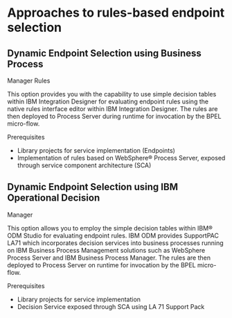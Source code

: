 <!-- image -->

# Approaches to rules-based endpoint selection

## Dynamic Endpoint Selection using Business Process
Manager Rules

This option provides you with the capability
to use simple decision tables within IBM Integration Designer for
evaluating endpoint rules using the native rules interface editor
within IBM Integration Designer. The rules are then deployed to Process
Server during runtime for invocation by the BPEL micro-flow.

Prerequisites

- Library projects for service implementation (Endpoints)
- Implementation of rules based on WebSphere® Process
Server, exposed through service component
architecture (SCA)

## Dynamic Endpoint Selection using IBM Operational Decision
Manager

This option allows you to employ the simple decision tables within IBM® ODM Studio for evaluating endpoint rules.
IBM ODM provides SupportPAC LA71 which
incorporates decision services into business processes running on IBM Business Process Management
solutions such as WebSphere Process Server and IBM Business Process Manager. The rules are then
deployed to Process Server on runtime for invocation by the BPEL micro-flow.

Prerequisites

- Library projects for service implementation
- Decision Service exposed through SCA using LA 71 Support Pack